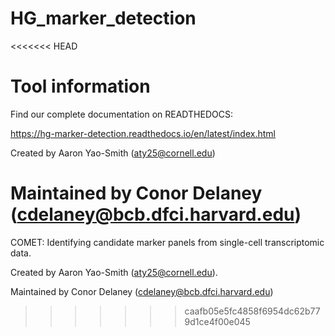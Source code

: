 # HG_marker_detection

<<<<<<< HEAD


Tool information
===================



Find our complete documentation on READTHEDOCS:

https://hg-marker-detection.readthedocs.io/en/latest/index.html
   

Created by Aaron Yao-Smith (aty25@cornell.edu)

Maintained by Conor Delaney (cdelaney@bcb.dfci.harvard.edu)
=======
COMET: Identifying candidate marker panels from single-cell transcriptomic data.

Created by Aaron Yao-Smith (aty25@cornell.edu).

Maintained by Conor Delaney (cdelaney@bcb.dfci.harvard.edu)
>>>>>>> caafb05e5fc4858f6954dc62b779d1ce4f00e045
